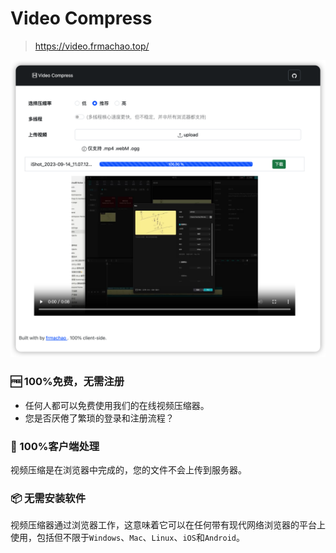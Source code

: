 # Video Compress

> https://video.frmachao.top/

![shot.png](./images/shot.png)

### 🆓 100%免费，无需注册

- 任何人都可以免费使用我们的在线视频压缩器。
- 您是否厌倦了繁琐的登录和注册流程？

### 🔏 100%客户端处理

视频压缩是在浏览器中完成的，您的文件不会上传到服务器。

### 📦 无需安装软件

视频压缩器通过浏览器工作，这意味着它可以在任何带有现代网络浏览器的平台上使用，包括但不限于`Windows`、`Mac`、`Linux`、`iOS`和`Android`。